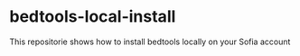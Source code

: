 # bedtools-local-install
This repositorie shows how to install bedtools locally on your Sofia account
